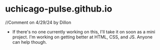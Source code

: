 # uchicago-pulse.github.io

//Comment on 4/29/24 by Dillon 
  - If there's no one currently working on this, I'll take it on soon as a mini project. I'm working on getting better at HTML, CSS, and JS. Anyone can help though. 
